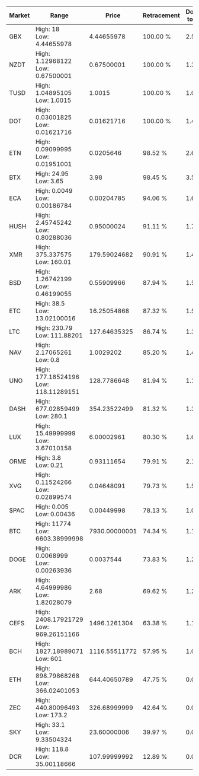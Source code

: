 | Market | Range | Price| Retracement | Doubles to 50% |
| --- | --- | --- | --- | --- |
| GBX | High: 18<br />Low: 4.44655978 | 4.44655978 | 100.00 % | 2.52 |
| NZDT | High: 1.12968122<br />Low: 0.67500001 | 0.67500001 | 100.00 % | 1.34 |
| TUSD | High: 1.04895105<br />Low: 1.0015 | 1.0015 | 100.00 % | 1.02 |
| DOT | High: 0.03001825<br />Low: 0.01621716 | 0.01621716 | 100.00 % | 1.43 |
| ETN | High: 0.09099995<br />Low: 0.01951001 | 0.0205646 | 98.52 % | 2.69 |
| BTX | High: 24.95<br />Low: 3.65 | 3.98 | 98.45 % | 3.59 |
| ECA | High: 0.0049<br />Low: 0.00186784 | 0.00204785 | 94.06 % | 1.65 |
| HUSH | High: 2.45745242<br />Low: 0.80288036 | 0.95000024 | 91.11 % | 1.72 |
| XMR | High: 375.337575<br />Low: 160.01 | 179.59024682 | 90.91 % | 1.49 |
| BSD | High: 1.26742199<br />Low: 0.46199055 | 0.55909966 | 87.94 % | 1.55 |
| ETC | High: 38.5<br />Low: 13.02100016 | 16.25054868 | 87.32 % | 1.59 |
| LTC | High: 230.79<br />Low: 111.88201 | 127.64635325 | 86.74 % | 1.34 |
| NAV | High: 2.17065261<br />Low: 0.8 | 1.0029202 | 85.20 % | 1.48 |
| UNO | High: 177.18524196<br />Low: 118.11289151 | 128.7786648 | 81.94 % | 1.15 |
| DASH | High: 677.02859499<br />Low: 280.1 | 354.23522499 | 81.32 % | 1.35 |
| LUX | High: 15.49999999<br />Low: 3.67010158 | 6.00002961 | 80.30 % | 1.60 |
| ORME | High: 3.8<br />Low: 0.21 | 0.93111654 | 79.91 % | 2.15 |
| XVG | High: 0.11524266<br />Low: 0.02899574 | 0.04648091 | 79.73 % | 1.55 |
| $PAC | High: 0.005<br />Low: 0.00436 | 0.00449998 | 78.13 % | 1.04 |
| BTC | High: 11774<br />Low: 6603.38999998 | 7930.00000001 | 74.34 % | 1.16 |
| DOGE | High: 0.0068999<br />Low: 0.00263936 | 0.0037544 | 73.83 % | 1.27 |
| ARK | High: 4.64999986<br />Low: 1.82028079 | 2.68 | 69.62 % | 1.21 |
| CEFS | High: 2408.17921729<br />Low: 969.26151166 | 1496.1261304 | 63.38 % | 1.13 |
| BCH | High: 1827.18989071<br />Low: 601 | 1116.55511772 | 57.95 % | 1.09 |
| ETH | High: 898.79868268<br />Low: 366.02401053 | 644.40650789 | 47.75 % | 0.00 |
| ZEC | High: 440.80096493<br />Low: 173.2 | 326.68999999 | 42.64 % | 0.00 |
| SKY | High: 33.1<br />Low: 9.33504324 | 23.60000006 | 39.97 % | 0.00 |
| DCR | High: 118.8<br />Low: 35.00118666 | 107.99999992 | 12.89 % | 0.00 |
